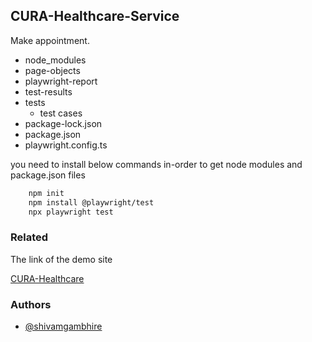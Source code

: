 ## CURA-Healthcare-Service
Make appointment.

- node_modules
- page-objects
- playwright-report
- test-results
- tests
  - test cases
- package-lock.json
- package.json
- playwright.config.ts


you need to install below commands in-order to get node modules and package.json files


```bash
    npm init
    npm install @playwright/test
    npx playwright test
```

### Related

The link of the demo site

[CURA-Healthcare](https://katalon-demo-cura.herokuapp.com/)


### Authors

- [@shivamgambhire](https://github.com/shivamgambhire/)


